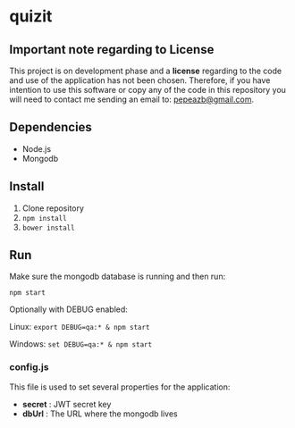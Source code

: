 # quizit

## Important note regarding to **License**

This project is on development phase and a **license** regarding to the code and use of the application has not been chosen. 
Therefore, if you have intention to use this software or copy any of the code in this repository you will need to contact me sending an email to: 
pepeazb@gmail.com.


## Dependencies

- Node.js
- Mongodb

## Install

1. Clone repository
2. `npm install`
3. `bower install`

## Run

Make sure the mongodb database is running and then run:

`npm start`

Optionally with DEBUG enabled:

Linux: `export DEBUG=qa:* & npm start`

Windows: `set DEBUG=qa:* & npm start`


### config.js

This file is used to set several properties for the application:

- **secret** : JWT secret key
- **dbUrl** : The URL where the mongodb lives
